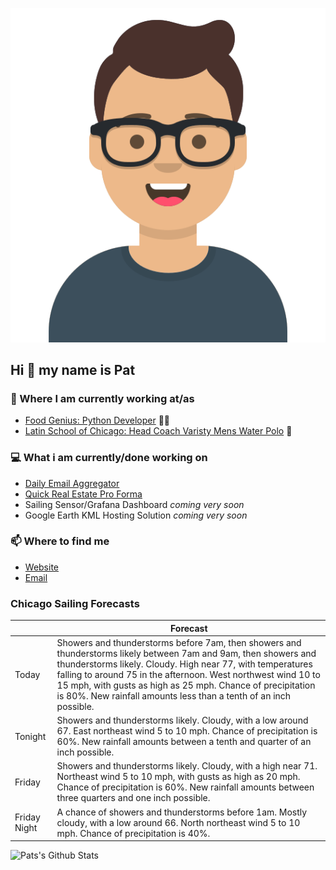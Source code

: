 [![Social banner for p-j-falconer](https://raw.githubusercontent.com/P-J-FALCONER/P-J-FALCONER/master/assets/avataaars.svg)](https://patfalconer.com/)
## Hi :wave: my name is Pat

### 💼 Where I am currently working at/as
- [Food Genius: Python Developer](https://getfoodgenius.com/) 🍔🐍
- [Latin School of Chicago: Head Coach Varisty Mens Water Polo](https://www.latinschool.org/) 🤽


### 💻 What i am currently/done working on
 - [Daily Email Aggregator](https://github.com/P-J-FALCONER/dott_daily_mail)
 - [Quick Real Estate Pro Forma](https://github.com/P-J-FALCONER/henry)
 - Sailing Sensor/Grafana Dashboard *coming very soon*
 - Google Earth KML Hosting Solution *coming very soon*

### 📫 Where to find me
 - [Website](https://patfalconer.com/)
 - [Email](mailto:patrick.j.falconer@gmail.com)


### Chicago Sailing Forecasts
|   | Forecast  |
|---|---|
| Today | Showers and thunderstorms before 7am, then showers and thunderstorms likely between 7am and 9am, then showers and thunderstorms likely. Cloudy. High near 77, with temperatures falling to around 75 in the afternoon. West northwest wind 10 to 15 mph, with gusts as high as 25 mph. Chance of precipitation is 80%. New rainfall amounts less than a tenth of an inch possible. |
| Tonight | Showers and thunderstorms likely. Cloudy, with a low around 67. East northeast wind 5 to 10 mph. Chance of precipitation is 60%. New rainfall amounts between a tenth and quarter of an inch possible. |
| Friday | Showers and thunderstorms likely. Cloudy, with a high near 71. Northeast wind 5 to 10 mph, with gusts as high as 20 mph. Chance of precipitation is 60%. New rainfall amounts between three quarters and one inch possible. |
| Friday Night | A chance of showers and thunderstorms before 1am. Mostly cloudy, with a low around 66. North northeast wind 5 to 10 mph. Chance of precipitation is 40%. |

![Pats's Github Stats](https://github-readme-stats.vercel.app/api?username=p-j-falconer&show_icons=true&theme=radical)
